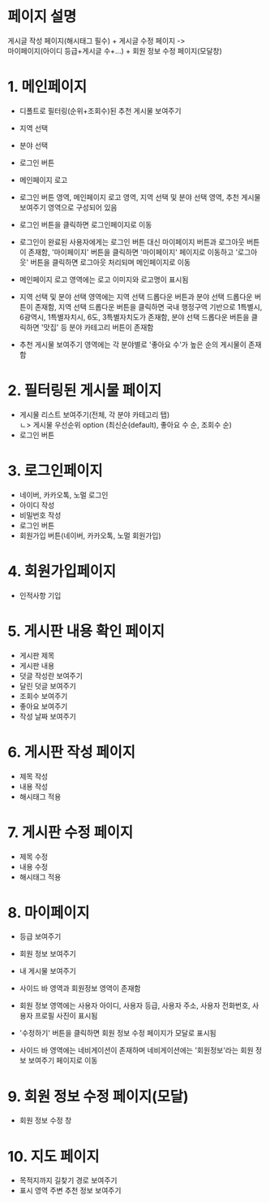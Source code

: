 # 페이지 설명
게시글 작성 페이지(해시태그 필수) + 게시글 수정 페이지 -> \
마이페이지(아이디 등급+게시글 수+...) + 회원 정보 수정 페이지(모달창)

# 1. 메인페이지
- 디폴트로 필터링(순위+조회수)된 추천 게시물 보여주기
- 지역 선택
- 분야 선택
- 로그인 버튼
- 메인페이지 로고

- 로그인 버튼 영역, 메인페이지 로고 영역, 지역 선택 및 분야 선택 영역, 추천 게시물 보여주기 영역으로 구성되어 있음
- 로그인 버튼을 클릭하면 로그인페이지로 이동
- 로그인이 완료된 사용자에게는 로그인 버튼 대신 마이페이지 버튼과 로그아웃 버튼이 존재함, '마이페이지' 버튼을 클릭하면 '마이페이지' 페이지로 이동하고 '로그아웃' 버튼을 클릭하면 로그아웃 처리되며 메인페이지로 이동
- 메인페이지 로고 영역에는 로고 이미지와 로고명이 표시됨
- 지역 선택 및 분야 선택 영역에는 지역 선택 드롭다운 버튼과 분야 선택 드롭다운 버튼이 존재함, 지역 선택 드롭다운 버튼을 클릭하면 국내 행정구역 기반으로 1특별시, 6광역시, 1특별자치시, 6도, 3특별자치도가 존재함, 분야 선택 드롭다운 버튼을 클릭하면 '맛집' 등 분야 카테고리 버튼이 존재함
- 추천 게시물 보여주기 영역에는 각 분야별로 '좋아요 수'가 높은 순의 게시물이 존재함


#  2. 필터링된 게시물 페이지
- 게시물 리스트 보여주기(전체, 각 분야 카테고리 탭)\
 ㄴ> 게시물 우선순위 option (최신순(default), 좋아요 수 순, 조회수 순)
- 로그인 버튼

# 3. 로그인페이지
- 네이버, 카카오톡, 노멀 로그인
- 아이디 작성
- 비밀번호 작성
- 로그인 버튼
- 회원가입 버튼(네이버, 카카오톡, 노멀 회원가입)

# 4. 회원가입페이지
- 인적사항 기입

# 5. 게시판 내용 확인 페이지
- 게시판 제목
- 게시판 내용
- 덧글 작성란 보여주기
- 달린 덧글 보여주기
- 조회수 보여주기
- 좋아요 보여주기
- 작성 날짜 보여주기

# 6. 게시판 작성 페이지
- 제목 작성
- 내용 작성
- 해시태그 적용

# 7. 게시판 수정 페이지
- 제목 수정
- 내용 수정
- 해시태그 적용

# 8. 마이페이지
- 등급 보여주기
- 회원 정보 보여주기
- 내 게시물 보여주기

- 사이드 바 영역과 회원정보 영역이 존재함
- 회원 정보 영역에는 사용자 아이디, 사용자 등급, 사용자 주소, 사용자 전화번호, 사용자 프로필 사진이 표시됨
- '수정하기' 버튼을 클릭하면 회원 정보 수정 페이지가 모달로 표시됨
- 사이드 바 영역에는 네비게이션이 존재하며 네비게이션에는 '회원정보'라는 회원 정보 보여주기 페이지로 이동

# 9. 회원 정보 수정 페이지(모달)
- 회원 정보 수정 창

# 10. 지도 페이지
- 목적지까지 길찾기 경로 보여주기
- 표시 영역 주변 추천 정보 보여주기
